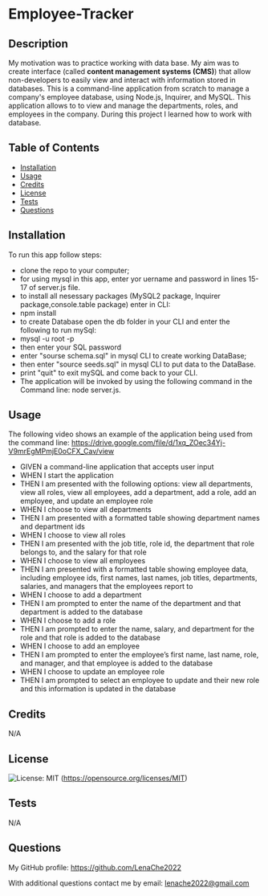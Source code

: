 # Employee-Tracker

## Description

My motivation was to practice working with data base. My aim was to create interface (called **content management systems (CMS)**) that allow non-developers to easily view and interact with information stored in databases.
This is a command-line application from scratch to manage a company's employee database, using Node.js, Inquirer, and MySQL.
This application allows to to view and manage the departments, roles, and employees in the company.
During this project I learned how to work with database.

## Table of Contents

- [Installation](#installation)
- [Usage](#usage)
- [Credits](#credits)
- [License](#license)
- [Tests](#tests)
- [Questions](#questions)

## Installation

To run this app follow steps:
* clone the repo to your computer;
* for using mysql in this app, enter yor uername and password in lines 15-17 of server.js file.
* to install all nesessary packages (MySQL2 package, Inquirer package,console.table package) enter in CLI:
* npm install
* to create Database open the db folder in your CLI and enter the following to run mySql:
* mysql -u root -p
* then enter your SQL password
* enter "sourse schema.sql" in mysql CLI to create working DataBase;
* then enter "source seeds.sql" in mysql CLI to put data to the DataBase.
* print "quit" to exit mySQL and come back to your CLI.
* The application will be invoked by using the following command in the Command line: node server.js.

## Usage

The following video shows an example of the application being used from the command line:
https://drive.google.com/file/d/1xq_ZOec34Yj-V9mrEgMPmjE0oCFX_Cav/view


* GIVEN a command-line application that accepts user input
* WHEN I start the application
* THEN I am presented with the following options: view all departments, view all roles, view all employees, add a department, add a role, add an employee, and update an employee role
* WHEN I choose to view all departments
* THEN I am presented with a formatted table showing department names and department ids
* WHEN I choose to view all roles
* THEN I am presented with the job title, role id, the department that role belongs to, and the salary for that role
* WHEN I choose to view all employees
* THEN I am presented with a formatted table showing employee data, including employee ids, first names, last names, job titles, departments, salaries, and managers that the employees report to
* WHEN I choose to add a department
* THEN I am prompted to enter the name of the department and that department is added to the database
* WHEN I choose to add a role
* THEN I am prompted to enter the name, salary, and department for the role and that role is added to the database
* WHEN I choose to add an employee
* THEN I am prompted to enter the employee’s first name, last name, role, and manager, and that employee is added to the database
* WHEN I choose to update an employee role
* THEN I am prompted to select an employee to update and their new role and this information is updated in the database 

## Credits

N/A


## License
  
  ![License: MIT](https://img.shields.io/badge/License-MIT-yellow.svg)
  (https://opensource.org/licenses/MIT)

## Tests

N/A

## Questions

My GitHub profile: https://github.com/LenaChe2022

With additional questions contact me by email:
lenache2022@gmail.com
